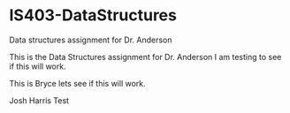 # IS403-DataStructures
Data structures assignment for Dr. Anderson

This is the Data Structures assignment for Dr. Anderson
I am testing to see if this will work.


This is Bryce lets see if this will work.

Josh Harris Test